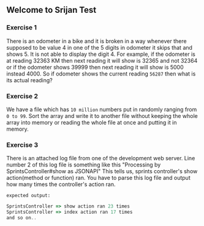 ## Welcome to Srijan Test

### Exercise 1

There is an odometer in a bike and it is broken in a way whenever there supposed to be value 4 in one of the 5 digits in odometer it skips that and shows 5. It is not able to display the digit 4. For example, if the odometer is at reading 32363 KM then next reading it will show is 32365 and not 32364 or if the odometer shows 39999 then next reading it will show is 5000 instead 4000. 
So if odometer shows the current reading `56287` then what is its actual reading?

### Exercise 2

We have a file which has `10 million` numbers put in randomly ranging from `0 to 99`.
Sort the array and write it to another file without keeping the whole array into memory or reading the whole file at once and putting it in memory.

### Exercise 3

There is an attached log file from one of the development web server. 
Line number 2 of this log file is something like this "Processing by SprintsController#show as JSONAPI"
This tells us, sprints controller's show action(method or function) ran. You have to parse this log file and output how many times the controller's action ran.

`expected output:`
```javascript
SprintsController => show action ran 23 times
SprintsController => index action ran 17 times
and so on..
```
